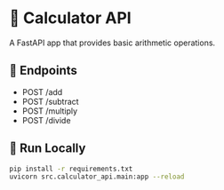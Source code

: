 # 🧮 Calculator API

A FastAPI app that provides basic arithmetic operations.

## 🚀 Endpoints

- POST /add
- POST /subtract
- POST /multiply
- POST /divide

## 🔧 Run Locally

```bash
pip install -r requirements.txt
uvicorn src.calculator_api.main:app --reload

